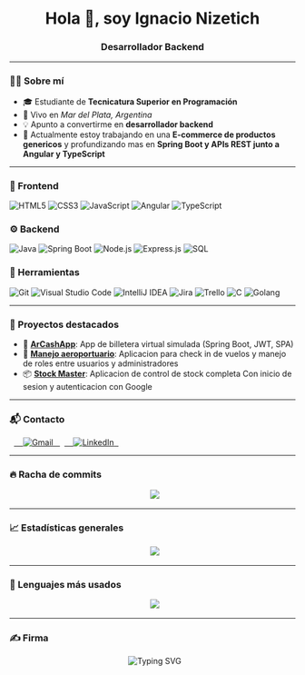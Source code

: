 <h1 align="center">Hola 👋, soy Ignacio Nizetich</h1>
<h3 align="center">Desarrollador Backend</h3>

---

### 🧑‍🎓 Sobre mí

- 🎓 Estudiante de **Tecnicatura Superior en Programación**  
- 📍 Vivo en *Mar del Plata, Argentina*
- 💡 Apunto a convertirme en **desarrollador backend**
- 🔎 Actualmente estoy trabajando en una **E-commerce de productos genericos** y profundizando mas en **Spring Boot y APIs REST junto a Angular y TypeScript**

---

### 🎯 Frontend
![HTML5](https://img.shields.io/badge/-HTML5-E34F26?style=for-the-badge&logo=html5&logoColor=white)
![CSS3](https://img.shields.io/badge/-CSS3-1572B6?style=for-the-badge&logo=css3&logoColor=white)
![JavaScript](https://img.shields.io/badge/-JavaScript-F7DF1E?style=for-the-badge&logo=javascript&logoColor=black)
![Angular](https://img.shields.io/badge/-Angular-DD0031?style=for-the-badge&logo=angular&logoColor=white)
![TypeScript](https://img.shields.io/badge/-TypeScript-3178C6?style=for-the-badge&logo=typescript&logoColor=white)

### ⚙️ Backend
![Java](https://img.shields.io/badge/-Java-007396?style=for-the-badge&logo=java&logoColor=white)
![Spring Boot](https://img.shields.io/badge/-Spring%20Boot-6DB33F?style=for-the-badge&logo=spring-boot&logoColor=white)
![Node.js](https://img.shields.io/badge/-Node.js-339933?style=for-the-badge&logo=node.js&logoColor=white)
![Express.js](https://img.shields.io/badge/-Express.js-000000?style=for-the-badge&logo=express&logoColor=white)
![SQL](https://img.shields.io/badge/-SQL-003B57?style=for-the-badge&logo=postgresql&logoColor=white)

### 🔧 Herramientas
![Git](https://img.shields.io/badge/-Git-F05032?style=for-the-badge&logo=git&logoColor=white)
![Visual Studio Code](https://img.shields.io/badge/-Visual%20Studio%20Code-007ACC?style=for-the-badge&logo=visual-studio-code&logoColor=white)
![IntelliJ IDEA](https://img.shields.io/badge/-IntelliJ%20IDEA-000000?style=for-the-badge&logo=intellij-idea&logoColor=white)
![Jira](https://img.shields.io/badge/-Jira-0052CC?style=for-the-badge&logo=jira&logoColor=white)
![Trello](https://img.shields.io/badge/-Trello-0079BF?style=for-the-badge&logo=trello&logoColor=white)
![C](https://img.shields.io/badge/-C-00599C?style=for-the-badge&logo=c&logoColor=white)
![Golang](https://img.shields.io/badge/-Go-00ADD8?style=for-the-badge&logo=go&logoColor=white)

---

### 📌 Proyectos destacados

- 💼 [**ArCashApp**](https://github.com/INizetich/ArCashApp): App de billetera virtual simulada (Spring Boot, JWT, SPA)
- 📸 [**Manejo aeroportuario**](https://github.com/INizetich/TP-FINAL): Aplicacion para check in de vuelos y manejo de roles entre usuarios y administradores
- 📦 [**Stock Master**](https://github.com/INizetich/Stock-Master): Aplicacion de control de stock completa Con inicio de sesion y autenticacion con Google

---

### 📬 Contacto

<p align="left">
  <a href="mailto:nizetich.ignacio@gmail.com" target="_blank">
    <img alt="Gmail" src="https://img.shields.io/badge/Gmail-D14836?style=for-the-badge&logo=gmail&logoColor=white" />
  </a>
  <a href="https://www.linkedin.com/in/ignacio-nizetich-537324183" target="_blank">
    <img alt="LinkedIn" src="https://img.shields.io/badge/LinkedIn-blue?style=for-the-badge&logo=linkedin&logoColor=white" />
  </a>
</p>

---

### 🔥 Racha de commits

<p align="center">
  <img src="https://github-readme-streak-stats.herokuapp.com/?user=INizetich&theme=radical&hide_border=true&bg_color=00000000" />
</p>

---

### 📈 Estadísticas generales

<p align="center">
  <img src="https://github-readme-stats.vercel.app/api?username=INizetich&show_icons=true&theme=algolia&hide_border=true&count_private=true&include_all_commits=true&bg_color=00000000" />
</p>

---

### 🧠 Lenguajes más usados

<p align="center">
  <img src="https://github-readme-stats.vercel.app/api/top-langs/?username=INizetich&layout=compact&theme=algolia&hide_border=true&langs_count=8&exclude_repo=galeria-crystal&bg_color=00000000" />
</p>

---

### ✍️ Firma

<p align="center">
  <img src="https://readme-typing-svg.herokuapp.com?font=Fira+Code&size=22&pause=1000&center=true&vCenter=true&width=435&lines=Gracias+por+visitar+mi+perfil!;Nos+vemos+en+el+pr%C3%B3ximo+commit" alt="Typing SVG" />
</p>
